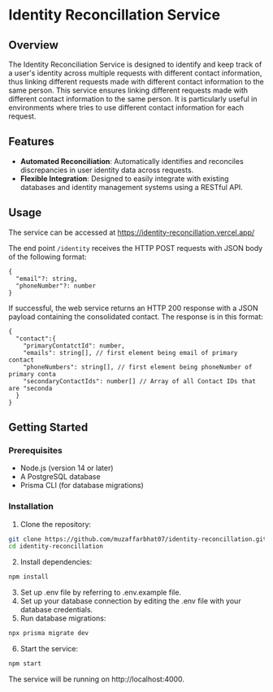 # Identity Reconcillation Service

## Overview

The Identity Reconciliation Service is designed to identify and keep track of a user's identity across multiple requests with different contact information, thus linking different requests made with different contact information to the same person.
This service ensures linking different requests made with different contact information to the same person.
It is particularly useful in environments where tries to use different contact information for each request.

## Features

- **Automated Reconciliation**: Automatically identifies and reconciles discrepancies in user identity data across requests.
- **Flexible Integration**: Designed to easily integrate with existing databases and identity management systems using a RESTful API.

## Usage

The service can be accessed at https://identity-reconcillation.vercel.app/

The end point ```/identity``` receives the HTTP POST requests with JSON body of the following format:
```
{
  "email"?: string,
  "phoneNumber"?: number
}
```

If successful, the web service returns an HTTP 200 response with a JSON payload containing the consolidated contact.
The response is in this format:
```
{
  "contact":{
    "primaryContatctId": number,
    "emails": string[], // first element being email of primary contact
    "phoneNumbers": string[], // first element being phoneNumber of primary conta
    "secondaryContactIds": number[] // Array of all Contact IDs that are "seconda
  }
}
```


## Getting Started

### Prerequisites

- Node.js (version 14 or later)
- A PostgreSQL database
- Prisma CLI (for database migrations)

### Installation

1. Clone the repository:

```bash
git clone https://github.com/muzaffarbhat07/identity-reconcillation.git
cd identity-reconcillation
```

2. Install dependencies:
```bash
npm install
```
3. Set up .env file by referring to .env.example file.
4. Set up your database connection by editing the .env file with your database credentials.
5. Run database migrations:
```bash
npx prisma migrate dev
```

6. Start the service:
```bash
npm start
```

The service will be running on http://localhost:4000.
